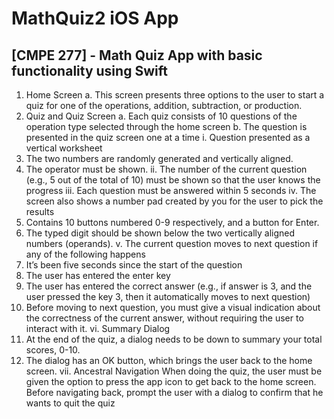 # MathQuiz2 iOS App
## [CMPE 277] - Math Quiz App with basic functionality using Swift

1. Home Screen
a. This screen presents three options to the user to start a quiz for one of the
operations, addition, subtraction, or production.
2. Quiz and Quiz Screen
a. Each quiz consists of 10 questions of the operation type selected through the
home screen
b. The question is presented in the quiz screen one at a time
i. Question presented as a vertical worksheet
1. The two numbers are randomly generated and vertically aligned.
2. The operator must be shown.
ii. The number of the current question (e.g., 5 out of the total of 10) must be
shown so that the user knows the progress
iii. Each question must be answered within 5 seconds
iv. The screen also shows a number pad created by you for the user to pick
the results
1. Contains 10 buttons numbered 0-9 respectively, and a button for
Enter.
2. The typed digit should be shown below the two vertically aligned
numbers (operands).
v. The current question moves to next question if any of the following
happens
1. It’s been five seconds since the start of the question
2. The user has entered the enter key
3. The user has entered the correct answer (e.g., if answer is 3, and
the user pressed the key 3, then it automatically moves to next
question)
4. Before moving to next question, you must give a visual indication
about the correctness of the current answer, without requiring the
user to interact with it.
vi. Summary Dialog
1. At the end of the quiz, a dialog needs to be down to summary your
total scores, 0-10.
2. The dialog has an OK button, which brings the user back to the
home screen.
vii. Ancestral Navigation
When doing the quiz, the user must be given the option to press the app
icon to get back to the home screen. Before navigating back, prompt the
user with a dialog to confirm that he wants to quit the quiz
